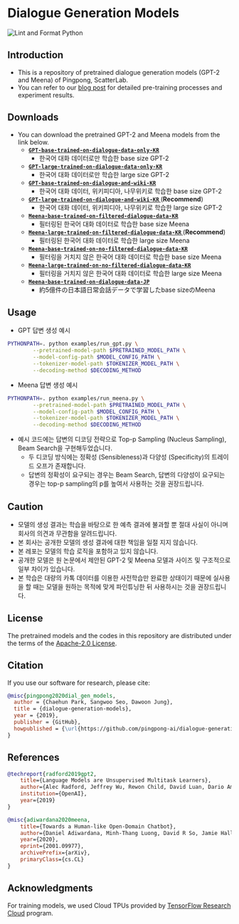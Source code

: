 # Dialogue Generation Models

![Lint and Format Python](https://github.com/pingpong-ai/dialogue-generation-models/workflows/Lint%20and%20Format%20Python/badge.svg)

## Introduction

* This is a repository of pretrained dialogue generation models (GPT-2 and Meena) of Pingpong, ScatterLab.
* You can refer to our [blog post](https://blog.pingpong.us/generation-model/) for detailed pre-training processes and experiment results.

## Downloads

* You can download the pretrained GPT-2 and Meena models from the link below.
    - **[ `GPT-base-trained-on-dialogue-data-only-KR` ]()**
        - 한국어 대화 데이터로만 학습한 base size GPT-2
    - **[ `GPT-large-trained-on-dialogue-data-only-KR` ]()**
        - 한국어 대화 데이터로만 학습한 large size GPT-2
    - **[ `GPT-base-trained-on-dialogue-and-wiki-KR` ]()**
        - 한국어 대화 데이터, 위키피디아, 나무위키로 학습한 base size GPT-2
    - **[ `GPT-large-trained-on-dialogue-and-wiki-KR` ]()** (**Recommend**)
        - 한국어 대화 데이터, 위키피디아, 나무위키로 학습한 large size GPT-2
    - **[ `Meena-base-trained-on-filtered-dialogue-data-KR` ]()**
        - 필터링된 한국어 대화 데이터로 학습한 base size Meena
    - **[ `Meena-large-trained-on-filtered-dialogue-data-KR` ]()** (**Recommend**)
        - 필터링된 한국어 대화 데이터로 학습한 large size Meena
    - **[ `Meena-base-trained-on-no-filtered-dialogue-data-KR` ]()**
        - 필터링을 거치지 않은 한국어 대화 데이터로 학습한 base size Meena
    - **[ `Meena-large-trained-on-no-filtered-dialogue-data-KR` ]()**
        - 필터링을 거치지 않은 한국어 대화 데이터로 학습한 large size Meena
    - **[ `Meena-base-trained-on-dialogue-data-JP` ]()**
        - 約5億件の日本語日常会話データで学習したbase sizeのMeena

## Usage

* GPT 답변 생성 예시

``` sh
PYTHONPATH=. python examples/run_gpt.py \
        --pretrained-model-path $PRETRAINED_MODEL_PATH \
        --model-config-path $MODEL_CONFIG_PATH \
        --tokenizer-model-path $TOKENIZER_MODEL_PATH \
        --decoding-method $DECODING_METHOD
```

* Meena 답변 생성 예시

``` sh
PYTHONPATH=. python examples/run_meena.py \
        --pretrained-model-path $PRETRAINED_MODEL_PATH \
        --model-config-path $MODEL_CONFIG_PATH \
        --tokenizer-model-path $TOKENIZER_MODEL_PATH \
        --decoding-method $DECODING_METHOD
```

* 예시 코드에는 답변의 디코딩 전략으로 Top-p Sampling (Nucleus Sampling), Beam Search을 구현해두었습니다.
    - 두 디코딩 방식에는 정확성 (Sensibleness)과 다양성 (Specificity)의 트레이드 오프가 존재합니다.
    - 답변의 정확성이 요구되는 경우는 Beam Search, 답변의 다양성이 요구되는 경우는 top-p sampling의 p를 높여서 사용하는 것을 권장드립니다.

## Caution

* 모델의 생성 결과는 학습을 바탕으로 한 예측 결과에 불과할 뿐 절대 사실이 아니며 회사의 의견과 무관함을 알려드립니다.
* 본 회사는 공개한 모델의 생성 결과에 대한 책임을 일절 지지 않습니다.
* 본 레포는 모델의 학습 로직을 포함하고 있지 않습니다.
* 공개한 모델은 원 논문에서 제안된 GPT-2 및 Meena 모델과 사이즈 및 구조적으로 일부 차이가 있습니다.
* 본 학습은 대량의 카톡 데이터를 이용한 사전학습만 완료한 상태이기 때문에 실사용을 할 때는 모델을 원하는 목적에 맞게 파인튜닝한 뒤 사용하시는 것을 권장드립니다.

## License

The pretrained models and the codes in this repository are distributed under the terms of the [Apache-2.0 License](https://www.apache.org/licenses/LICENSE-2.0).

## Citation

If you use our software for research, please cite:

``` bibtex
@misc{pingpong2020dial_gen_models,
  author = {Chaehun Park, Sangwoo Seo, Dawoon Jung},
  title = {dialogue-generation-models},
  year = {2019},
  publisher = {GitHub},
  howpublished = {\url{https://github.com/pingpong-ai/dialogue-generation-models}}
}
```

## References

``` bibtex
@techreport{radford2019gpt2,
    title={Language Models are Unsupervised Multitask Learners},
    author={Alec Radford, Jeffrey Wu, Rewon Child, David Luan, Dario Amodei, Ilya Sutskever},
    institution={OpenAI},
    year={2019}
}
```

``` bibtex
@misc{adiwardana2020meena,
    title={Towards a Human-like Open-Domain Chatbot},
    author={Daniel Adiwardana, Minh-Thang Luong, David R So, Jamie Hall, Noah Fiedel, Romal Thoppilan, Zi Yang, Apoorv Kulshreshtha, Gaurav Nemade, Yifeng Lu},
    year={2020},
    eprint={2001.09977},
    archivePrefix={arXiv},
    primaryClass={cs.CL}
}
```

## Acknowledgments

For training models, we used Cloud TPUs provided by [TensorFlow Research Cloud](https://www.tensorflow.org/tfrc/) program.
